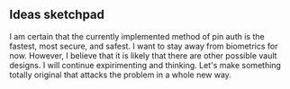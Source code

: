 ## Ideas sketchpad

I am certain that the currently implemented method of pin auth is the fastest, most secure, and safest. I want to stay away from biometrics for now. However, I believe that it is likely that there are other possible vault designs. I will continue expirimenting and thinking. Let's make something totally original that attacks the problem in a whole new way.
